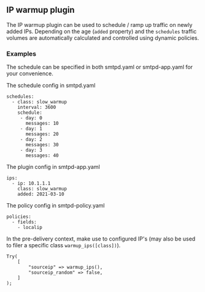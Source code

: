 ## IP warmup plugin

The IP warmup plugin can be used to schedule / ramp up traffic on newly added IPs.
Depending on the age (```added``` property) and the ```schedules``` traffic volumes are automatically calculated and controlled using dynamic policies.

### Examples

The schedule can be specified in both smtpd.yaml or smtpd-app.yaml for your convenience.

The schedule config in smtpd.yaml

```
schedules:
  - class: slow_warmup
    interval: 3600
    schedule:
     - day: 0
       messages: 10
     - day: 1
       messages: 20
     - day: 2
       messages: 30
     - day: 3
       messages: 40
```

The plugin config in smtpd-app.yaml

```
ips:
  - ip: 10.1.1.1
    class: slow_warmup
    added: 2021-03-10
```

The policy config in smtpd-policy.yaml

```
policies:
  - fields:
    - localip
```

In the pre-delivery context, make use to configured IP's (may also be used to filer a specific class ```warmup_ips([class])```).

```
Try(
	[
		"sourceip" => warmup_ips(),
		"sourceip_random" => false,
	]
);
```

